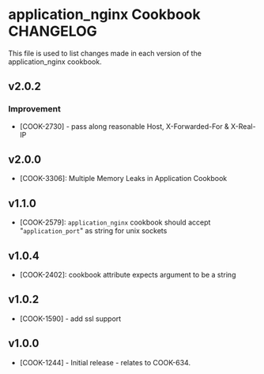 application_nginx Cookbook CHANGELOG
=======================
This file is used to list changes made in each version of the application_nginx cookbook.

v2.0.2
------
### Improvement
- [COOK-2730] - pass along reasonable Host, X-Forwarded-For & X-Real-IP


v2.0.0
------
- [COOK-3306]: Multiple Memory Leaks in Application Cookbook

v1.1.0
------
- [COOK-2579]: `application_nginx` cookbook should accept "`application_port`" as string for unix sockets

v1.0.4
------
- [COOK-2402]: cookbook attribute expects argument to be a string

v1.0.2
-------
- [COOK-1590] - add ssl support

v1.0.0
------
- [COOK-1244] - Initial release - relates to COOK-634.
